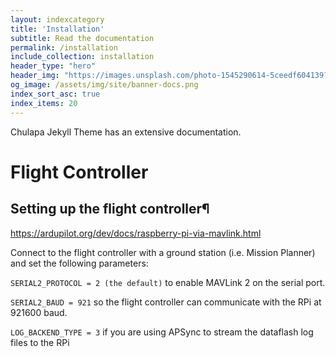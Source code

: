 ```yaml
---
layout: indexcategory
title: 'Installation'
subtitle: Read the documentation
permalink: /installation
include_collection: installation
header_type: "hero"
header_img: "https://images.unsplash.com/photo-1545290614-5ceedf604139?ixlib=rb-1.2.1&ixid=eyJhcHBfaWQiOjEyMDd9&auto=format&fit=crop&w=1200&q=60"
og_image: /assets/img/site/banner-docs.png
index_sort_asc: true
index_items: 20
---
```


<span class="chulapa">Chulapa</span> Jekyll Theme has an extensive documentation.

# Flight Controller
## Setting up the flight controller¶
https://ardupilot.org/dev/docs/raspberry-pi-via-mavlink.html

Connect to the flight controller with a ground station (i.e. Mission Planner) and set the following parameters:

```SERIAL2_PROTOCOL = 2 (the default)``` to enable MAVLink 2 on the serial port.

```SERIAL2_BAUD = 921``` so the flight controller can communicate with the RPi at 921600 baud.

```LOG_BACKEND_TYPE = 3``` if you are using APSync to stream the dataflash log files to the RPi
